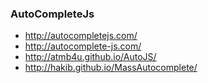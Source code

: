 ### AutoCompleteJs
- http://autocompletejs.com/
- http://autocomplete-js.com/
- http://atmb4u.github.io/AutoJS/
- http://hakib.github.io/MassAutocomplete/